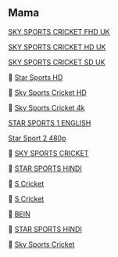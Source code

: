 
  
## Mama

[SKY SPORTS CRICKET FHD UK](http://mlsh1.com:2086/iptvreal/55225/11/)

[SKY SPORTS CRICKET HD UK](http://mlsh1.com:2086/iptvreal/55225/129)

[SKY SPORTS CRICKET SD UK](http://mlsh1.com:2086/iptvreal/55225/136)

👋 [Star Sports HD](http://66.northerniptv.ca:8000/live/george/george123/201.m3u8)

👋  [Sky Sports Cricket HD](http://66.northerniptv.ca:8000/live/george/george123/205.m3u8)

👋 [Sky Sports Cricket 4k](https://bit.ly/32LbYVT)
 
 [STAR SPORTS 1 ENGLISH](http://flussonic.finetv.xyz/auth?channel=StarSports1English&authorization=b12eb0ec0130e987278877128ea42934&server=1)

 [Star Sport 2 480p](http://66.northerniptv.ca:8000/tommy2/123456/202?checkedby%3Ahlscat.com)

👋 [SKY SPORTS CRICKET](http://f.ok2.se:8000/victor1/victor123/205)

👋 [STAR SPORTS HINDI](http://ok2.se:8000/victor1/victor123/201)

👋 [S Cricket](http://66.northerniptv.ca:8000/golden123/golden123/81947)

👋 [S Cricket](http://f.ok2.se:8000/victor1/victor123/81947)

👋 [BEIN](http://66.northerniptv.ca:8000/golden123/golden123/74478)

👋 [STAR SPORTS HINDI](http://66.northerniptv.ca:8000/golden123/golden123/201)

👋 [Sky Sports Cricket ](http://66.northerniptv.ca:8000/golden123/golden123/205)
